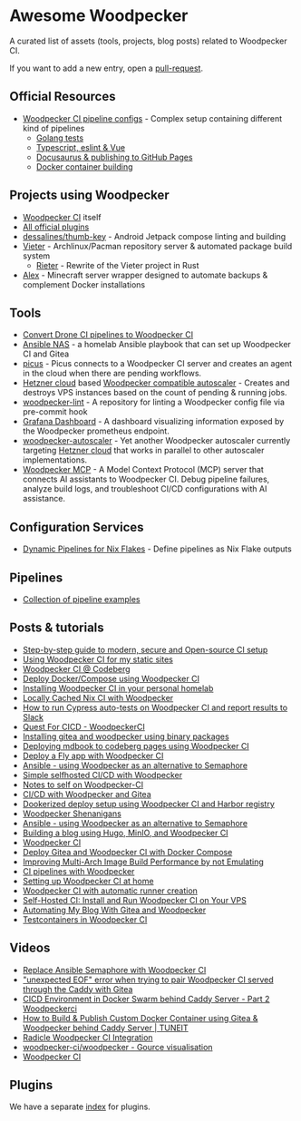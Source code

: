 # Awesome Woodpecker

A curated list of assets (tools, projects, blog posts) related to Woodpecker CI.

If you want to add a new entry, open a [pull-request](https://github.com/woodpecker-ci/woodpecker/edit/main/docs/docs/92-awesome.md).

## Official Resources

- [Woodpecker CI pipeline configs](https://github.com/woodpecker-ci/woodpecker/tree/main/.woodpecker) - Complex setup containing different kind of pipelines
  - [Golang tests](https://github.com/woodpecker-ci/woodpecker/blob/main/.woodpecker/test.yaml)
  - [Typescript, eslint & Vue](https://github.com/woodpecker-ci/woodpecker/blob/main/.woodpecker/web.yaml)
  - [Docusaurus & publishing to GitHub Pages](https://github.com/woodpecker-ci/woodpecker/blob/main/.woodpecker/docs.yaml)
  - [Docker container building](https://github.com/woodpecker-ci/woodpecker/blob/main/.woodpecker/docker.yaml)

## Projects using Woodpecker

- [Woodpecker CI](https://github.com/woodpecker-ci/woodpecker/tree/main/.woodpecker) itself
- [All official plugins](https://github.com/woodpecker-ci?q=plugin&type=all)
- [dessalines/thumb-key](https://github.com/dessalines/thumb-key/blob/main/.woodpecker.yml) - Android Jetpack compose linting and building
- [Vieter](https://git.rustybever.be/vieter-v/vieter) - Archlinux/Pacman repository server & automated package build system
  - [Rieter](https://git.rustybever.be/Chewing_Bever/rieter) - Rewrite of the Vieter project in Rust
- [Alex](https://git.rustybever.be/Chewing_Bever/alex) - Minecraft server wrapper designed to automate backups & complement Docker installations

## Tools

- [Convert Drone CI pipelines to Woodpecker CI](https://codeberg.org/lafriks/woodpecker-pipeline-transform)
- [Ansible NAS](https://github.com/davestephens/ansible-nas/) - a homelab Ansible playbook that can set up Woodpecker CI and Gitea
- [picus](https://github.com/windsource/picus) - Picus connects to a Woodpecker CI server and creates an agent in the cloud when there are pending workflows.
- [Hetzner cloud](https://www.hetzner.com/cloud) based [Woodpecker compatible autoscaler](https://git.ljoonal.xyz/ljoonal/hetzner-ci-autoscaler) - Creates and destroys VPS instances based on the count of pending & running jobs.
- [woodpecker-lint](https://git.schmidl.dev/schtobia/woodpecker-lint) - A repository for linting a Woodpecker config file via pre-commit hook
- [Grafana Dashboard](https://github.com/Janik-Haag/woodpecker-grafana-dashboard) - A dashboard visualizing information exposed by the Woodpecker prometheus endpoint.
- [woodpecker-autoscaler](https://github.com/Lerentis/woodpecker-autoscaler) - Yet another Woodpecker autoscaler currently targeting [Hetzner cloud](https://www.hetzner.com/cloud) that works in parallel to other autoscaler implementations.
- [Woodpecker MCP](https://github.com/j04n-f/woodpecker-mcp) - A Model Context Protocol (MCP) server that connects AI assistants to Woodpecker CI. Debug pipeline failures, analyze build logs, and troubleshoot CI/CD configurations with AI assistance.

## Configuration Services

- [Dynamic Pipelines for Nix Flakes](https://github.com/pinpox/woodpecker-flake-pipeliner) - Define pipelines as Nix Flake outputs

## Pipelines

- [Collection of pipeline examples](https://codeberg.org/Codeberg-CI/examples)

## Posts & tutorials

- [Step-by-step guide to modern, secure and Open-source CI setup](https://devforth.io/blog/step-by-step-guide-to-modern-secure-ci-setup/)
- [Using Woodpecker CI for my static sites](https://jan.wildeboer.net/2022/07/Woodpecker-CI-Jekyll/)
- [Woodpecker CI @ Codeberg](https://www.sarkasti.eu/articles/post/woodpecker/)
- [Deploy Docker/Compose using Woodpecker CI](https://hinty.io/vverenko/deploy-docker-compose-using-woodpecker-ci/)
- [Installing Woodpecker CI in your personal homelab](https://pwa.io/articles/installing-woodpecker-in-your-homelab/)
- [Locally Cached Nix CI with Woodpecker](https://blog.kotatsu.dev/posts/2023-04-21-woodpecker-nix-caching/)
- [How to run Cypress auto-tests on Woodpecker CI and report results to Slack](https://devforth.io/blog/how-to-run-cypress-auto-tests-on-woodpecker-ci-and-report-results-to-slack/)
- [Quest For CICD - WoodpeckerCI](https://omaramin.me/posts/woodpecker/)
- [Installing gitea and woodpecker using binary packages](https://neelex.com/2023/03/26/Installing-gitea-using-binary-packages/)
- [Deploying mdbook to codeberg pages using Woodpecker CI](https://www.markpitblado.me/blog/deploying-mdbook-to-codeberg-pages-using-woodpecker-ci/)
- [Deploy a Fly app with Woodpecker CI](https://joeroe.io/2024/01/09/deploy-fly-woodpecker-ci.html)
- [Ansible - using Woodpecker as an alternative to Semaphore](https://pat-s.me/ansible-using-woodpecker-as-an-alternative-to-semaphore/)
- [Simple selfhosted CI/CD with Woodpecker](https://xyquadrat.ch/blog/simple-ci-with-woodpecker/)
- [Notes to self on Woodpecker-CI](https://jpmens.net/2023/09/22/notes-to-self-on-woodpecker-ci/)
- [CI/CD with Woodpecker and Gitea](https://wilw.dev/blog/2023/04/23/woodpecker-ci/)
- [Dookerized deploy setup using Woodpecker CI and Harbor registry](https://devforth.io/blog/dookerized-deploy-setup-using-woodpecker-ci-and-harbor-registry/)
- [Woodpecker Shenanigans](https://jan.wildeboer.net/2024/12/Woodpecker-Shenanigans/)
- [Ansible - using Woodpecker as an alternative to Semaphore](https://pat-s.me/ansible-using-woodpecker-as-an-alternative-to-semaphore/)
- [Building a blog using Hugo, MinIO, and Woodpecker CI](https://bluemedia.dev/blog/blog-using-hugo-minio-and-woodpcker-ci/)
- [Woodpecker CI](https://blog.mariom.pl/posts/2023/03/woodpecker/)
- [Deploy Gitea and Woodpecker CI with Docker Compose](https://www.alexruf.net/posts/deploy-gitea-woodpecker-docker-compose/)
- [Improving Multi-Arch Image Build Performance by not Emulating](https://blog.mei-home.net/posts/improving-container-image-build-perf-with-buildah/)
- [CI pipelines with Woodpecker](https://blog.reinhard.codes/2024/11/19/ci-pipelines-with-woodpecker/)
- [Setting up Woodpecker CI at home](https://jamesbrechtel.com/posts/wasting-time-for-misery-and-loss/)
- [Woodpecker CI with automatic runner creation](https://planet.kde.org/jonah-bruchert-2023-05-13-woodpecker-ci-with-automatic-runner-creation/)
- [Self-Hosted CI: Install and Run Woodpecker CI on Your VPS](https://mangohost.net/blog/self-hosted-ci-install-and-run-woodpecker-ci-on-your-vps/)
- [Automating My Blog With Gitea and Woodpecker](https://bgenc.net/2022.11.19.automating-my-blog-with-gitea-and-woodpecker/)
- [Testcontainers in Woodpecker CI](https://gaborpihaj.com/posts/testcontainers-in-woodpecker-ci/)

## Videos

- [Replace Ansible Semaphore with Woodpecker CI](https://www.youtube.com/watch?v=d610YPvCB0E)
- ["unexpected EOF" error when trying to pair Woodpecker CI served through the Caddy with Gitea](https://www.youtube.com/watch?v=n7Hyvt71Np0)
- [CICD Environment in Docker Swarm behind Caddy Server - Part 2 Woodpeckerci](https://www.youtube.com/watch?v=rkbw_k7JvS0)
- [How to Build & Publish Custom Docker Container using Gitea & Woodpecker behind Caddy Server | TUNEIT](https://www.youtube.com/watch?v=9m7DbgL1mNk)
- [Radicle Woodpecker CI Integration](https://www.youtube.com/watch?v=Ks1nbYLn4P8)
- [woodpecker-ci/woodpecker - Gource visualisation](https://www.youtube.com/watch?v=38JuakZ6m5s)
- [Woodpecker CI](https://www.youtube.com/watch?v=Htd98Mepu4s)

## Plugins

We have a separate [index](/plugins) for plugins.
